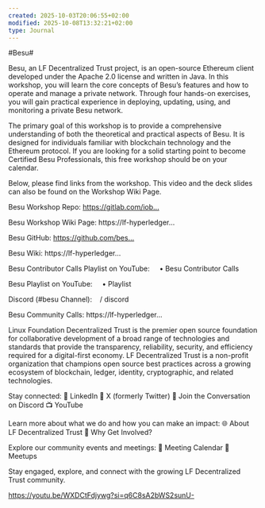 ```yaml
---
created: 2025-10-03T20:06:55+02:00
modified: 2025-10-08T13:32:21+02:00
type: Journal
---
```


#Besu#

Besu, an LF Decentralized Trust project, is an open-source Ethereum client developed under the Apache 2.0 license and written in Java. In this workshop, you will learn the core concepts of Besu’s features and how to operate and manage a private network. Through four hands-on exercises, you will gain practical experience in deploying, updating, using, and monitoring a private Besu network.

The primary goal of this workshop is to provide a comprehensive understanding of both the theoretical and practical aspects of Besu. It is designed for individuals familiar with blockchain technology and the Ethereum protocol. If you are looking for a solid starting point to become Certified Besu Professionals, this free workshop should be on your calendar. 

Below, please find links from the workshop. This video and the deck slides can also be found on the Workshop Wiki Page. 

Besu Workshop Repo:
https://gitlab.com/iob...​

Besu Workshop Wiki Page: 
https://lf-hyperledger...​

Besu GitHub: 
https://github.com/bes...​

Besu Wiki: 
https://lf-hyperledger...​

Besu Contributor Calls Playlist on YouTube: 
    • Besu Contributor Calls  ​

Besu Playlist on YouTube: 
    • Playlist  ​

Discord (#besu​ Channel): 
   / discord  ​

Besu Community Calls: https://lf-hyperledger...​

Linux Foundation Decentralized Trust is the premier open source foundation for collaborative development of a broad range of technologies and standards that provide the transparency, reliability, security, and efficiency required for a digital-first economy. LF Decentralized Trust is a non-profit organization that champions open source best practices across a growing ecosystem of blockchain, ledger, identity, cryptographic, and related technologies.

Stay connected:
🔗 LinkedIn
🔗 X (formerly Twitter)
💬 Join the Conversation on Discord
📺 YouTube

Learn more about what we do and how you can make an impact:
🌐 About LF Decentralized Trust
🌟 Why Get Involved?

Explore our community events and meetings:
📅 Meeting Calendar
📅 Meetups

Stay engaged, explore, and connect with the growing LF Decentralized Trust community.

https://youtu.be/WXDCtFdjywg?si=q6C8sA2bWS2sunU-
